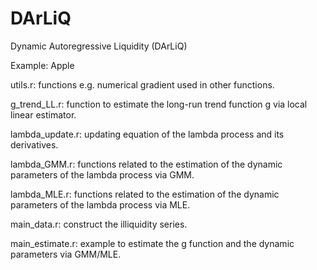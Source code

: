 # DArLiQ
Dynamic Autoregressive Liquidity (DArLiQ)

Example: Apple

utils.r: functions e.g. numerical gradient used in other functions.

g_trend_LL.r: function to estimate the long-run trend function g via local linear estimator.

lambda_update.r: updating equation of the lambda process and its derivatives.

lambda_GMM.r: functions related to the estimation of the dynamic parameters of the lambda process via GMM.

lambda_MLE.r: functions related to the estimation of the dynamic parameters of the lambda process via MLE.

main_data.r: construct the illiquidity series.

main_estimate.r: example to estimate the g function and the dynamic parameters via GMM/MLE.



